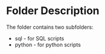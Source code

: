 # Folder Description

The folder contains two subfolders:

* sql - for SQL scripts
* python - for python scripts
